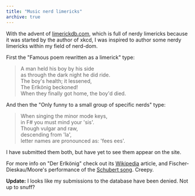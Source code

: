 ```yaml
---
title: "Music nerd limericks"
archive: true
---
```


With the advent of [limerickdb.com](http://www.limerickdb.com), which is full
of nerdy limericks because it was started by the author of xkcd, I was inspired
to author some nerdy limericks within my field of nerd-dom.

First the "Famous poem rewritten as a  limerick" type:

> A man held his boy by his side  
> as through the dark night he did ride.  
> The boy's health; it lessened,  
> The Erlkönig beckoned!  
> When they finally got home, the boy'd died.

And then the "Only funny to a small group of specific nerds" type:

> When singing the minor mode keys,  
> in F# you must mind your 'sis'.  
> Though vulgar and raw,  
> descending from 'la',  
> letter names are pronounced as: 'fees ees'.  

I have submitted them both, but have yet to see them appear on the site.

For more info on "Der Erlkönig" check out its
[Wikipedia](http://en.wikipedia.org/wiki/Der_Erlk%C3%B6nig) article, and
Fischer-Dieskau/Moore's performance of the [Schubert
song](http://www.youtube.com/watch?v=P5B6nysheec). Creepy.

__Update:__ I looks like my submissions to the database have been denied. Not
up to snuff?
